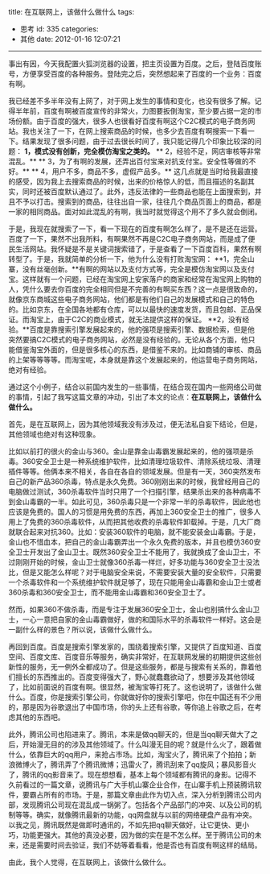 title: 在互联网上，该做什么做什么
tags:
  - 思考
id: 335
categories:
  - 其他
date: 2012-01-16 12:07:21
---

事出有因，今天我配置火狐浏览器的设置，把主页设置为百度。之后，登陆百度账号，方便享受百度的各种服务。登陆完之后，突然想起来了百度的一个业务：百度有啊。

我已经差不多半年没有上网了，对于网上发生的事情和变化，也没有很多了解。记得半年前，百度有啊被百度宣传的非常火，力图要扳倒淘宝，至少要占据一定的市场份额。由于百度的强大，很多人也很看好百度有啊这个C2C模式的电子商务网站。我也关注了一下，在网上搜索商品的时候，也多少去百度有啊搜索一下看一下。结果发现了很多问题，由于过去很长时间了，我只能记得几个印象比较深的问题：
**1，模式没有创新，完全模仿淘宝之类的。**
** 2，经验不足，网店审核等非常混乱。**
** 3，为了有啊的发展，还弄出百付宝来对抗支付宝。安全性等做的不好。**
** 4，用户不多，商品不多，虚假产品多。**
这几点就是当时给我最直接的感受，因为我上去搜索商品的时候，出来的价格惊人的低，而且描述的名副其实，同时还被百度默认通过了。此外，违反法律的一些商品也能在上面搜索到，并且不予以打击。搜索到的商品，往往出自一家，往往几个商品页面上的商品，都是一家的相同商品。面对如此混乱的有啊，我当时就觉得这个用不了多久就会倒闭。

于是，我现在就搜索了一下，看一下现在的百度有啊怎么样了，是不是还在运营。百度了一下，果然不出我所料，有啊果然不再是C2C电子商务网站，而是成了便民生活网站。我怀疑是不是关键词搜索错了，于是查看了一下百度百科，果然有啊转型了。于是，我就简单的分析一下，他为什么没有打败淘宝网：
**1，完全山寨，没有丝毫创新。**有啊的网站以及支付方式等，完全是模仿淘宝网以及支付宝。这样就有一个问题，已经在淘宝网上安家落户的商家和经常在淘宝网上购物的人，凭什么要去你百度的完全相同但是不完善的有啊买东西？这一点是很致命的，就像京东商城这些电子商务网站，他们都是有他们自己的发展模式和自己的特色的。比如京东，在全国各地都有仓库，可以以最快的速度发货，而且包邮、正品保证。而淘宝上，由于C2C的商业模式，就无法提供这样的保证。
**2，没有经验。**百度是靠搜索引擎发展起来的，他的强项是搜索引擎、数据检索，但是他突然要搞C2C模式的电子商务网站，必然是没有经验的。无论从各个方面，他只能借鉴淘宝外面的，但是很多核心的东西，是借鉴不来的。比如商铺的审核、商品的上架等等等等。而淘宝呢，本身就是靠这个发展起来的，他运营电子商务网站，绝对有经验。

通过这个小例子，结合以前国内发生的一些事情，在结合现在国内一些网络公司做的事情，引起了我写这篇文章的冲动，引出了本文的论点：**在互联网上，该做什么做什么。**

首先，是在互联网上，因为其他领域我没有涉及过，便无法私自妄下结论，但是，其他领域也绝对有这种现象。

比如以前打的很火的金山与360。金山是靠金山毒霸发展起来的，他的强项是杀毒。360安全卫士是一种系统维护软件，比如清理垃圾软件、清除系统垃圾、清理插件等等。他俩本来不相关，各自在各自的领域发展。但是有一天，360突然发布自己的新产品360杀毒，特点是永久免费。360刚刚出来的时候，我曾经用自己的电脑做过测试，360杀毒软件当时只用了一个扫描引擎，结果杀出来的各种病毒不到金山毒霸的一半。如此可见，360杀毒只是一个非常一半的杀毒软件，因此他也应该是免费的。国人的习惯是用免费的东西，再加上360安全卫士的推广，很多人用上了免费的360杀毒软件，从而把其他收费的杀毒软件卸载掉。于是，几大厂商就联合起来对抗360。比如：安装360软件的电脑，就不能安装金山毒霸。于是，金山也不惜血本，把自己的金山毒霸弄出一个永久免费的版本，并且也模仿360安全卫士开发出了金山卫士。既然360安全卫士不能用了，我就换成了金山卫士，不过刚刚开始的时候，金山卫士就像360杀毒一样烂，好多功能与360安全卫士没法比，但是又能怎么样呢？对于电脑安全来说，不需要安装大量的安全软件，只需要一个杀毒软件和一个系统维护软件就足够了，现在只能用金山毒霸和金山卫士或者360杀毒和360安全卫士，而不能用金山毒霸和360安全卫士了。

然而，如果360不做杀毒，而是专注于发展360安全卫士，金山也别搞什么金山卫士，一心一意把自家的金山毒霸做好，做的和国际水平的杀毒软件一样好。这会是一副什么样的景色？所以说，该做什么做什么。

再回到百度。百度是搜索引擎发家的，围绕着搜索引擎，又提供了百度知道、百度空间、百度文库、百度音乐等服务，确实非常好，在互联网发展的初期提供这些创新性的服务，无一例外全都成功了。但是这些服务，都是与搜索有关系的，靠着他们擅长的东西推出的。百度变得强大了，野心就蠢蠢欲动了，想要涉及其他领域了，比如前面说的百度有啊。很显然，被淘宝等打死了。这也说明了，该做什么做什么。百度，你是搜索引擎公司，你就做好你的搜索引擎吧，你在中国还有不少用的，那是因为谷歌退出了中国市场，你的头上还有谷歌，等你追上谷歌之后，在考虑其他的东西吧。

此外，腾讯公司也陷进来了。腾讯，本来是做qq聊天的，但是当qq聊天做大了之后，开始漫无目的的涉及其他领域了。什么叫漫无目的呢？就是什么火了，跟着做什么，依靠巨大的qq用户，来抢占市场。比如，淘宝火了，腾讯来了个拍拍；新浪微博火了，腾讯弄了个腾讯微博；迅雷火了，腾讯刮来了qq旋风；暴风影音火了，腾讯的qq影音来了。现在想想看，基本上每个领域都有腾讯的身影。记得不久前看过的一篇文章，说腾讯与广大手机山寨企业合作，在山寨手机上预装腾讯软件，要霸占所有的市场。于是，那篇文章由此作为切入点，深入分析到腾讯公司内部，发现腾讯公司现在混乱成一锅粥了。包括各个产品部门的冲突、以及公司的机制等等。确实，就像腾讯最新的功能，qq网盘就与以前的网络硬盘产品有冲突。以我之见，腾讯既然是做即时通讯的，不如先把qq聊天做好，让它更快、更小巧，功能更强大。其他的真没必要，因为做的实在是不怎么样。至于腾讯公司的未来，还是需要时间去验证，我们不妨等着看看，他是否也有百度有啊这样的结局。

由此，我个人觉得，在互联网上，该做什么做什么。